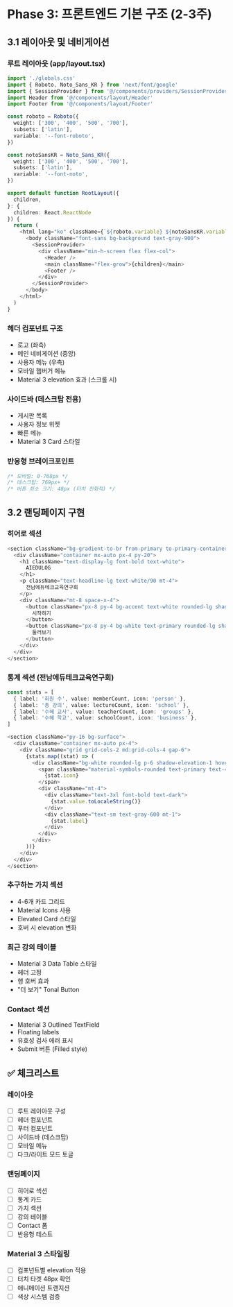 # Phase 3: 프론트엔드 기본 구조 (2-3주)

## 3.1 레이아웃 및 네비게이션

### 루트 레이아웃 (app/layout.tsx)
```typescript
import './globals.css'
import { Roboto, Noto_Sans_KR } from 'next/font/google'
import { SessionProvider } from '@/components/providers/SessionProvider'
import Header from '@/components/layout/Header'
import Footer from '@/components/layout/Footer'

const roboto = Roboto({
  weight: ['300', '400', '500', '700'],
  subsets: ['latin'],
  variable: '--font-roboto',
})

const notoSansKR = Noto_Sans_KR({
  weight: ['300', '400', '500', '700'],
  subsets: ['latin'],
  variable: '--font-noto',
})

export default function RootLayout({
  children,
}: {
  children: React.ReactNode
}) {
  return (
    <html lang="ko" className={`${roboto.variable} ${notoSansKR.variable}`}>
      <body className="font-sans bg-background text-gray-900">
        <SessionProvider>
          <div className="min-h-screen flex flex-col">
            <Header />
            <main className="flex-grow">{children}</main>
            <Footer />
          </div>
        </SessionProvider>
      </body>
    </html>
  )
}
```

### 헤더 컴포넌트 구조
- 로고 (좌측)
- 메인 네비게이션 (중앙)
- 사용자 메뉴 (우측)
- 모바일 햄버거 메뉴
- Material 3 elevation 효과 (스크롤 시)

### 사이드바 (데스크탑 전용)
- 게시판 목록
- 사용자 정보 위젯
- 빠른 메뉴
- Material 3 Card 스타일

### 반응형 브레이크포인트
```css
/* 모바일: 0-768px */
/* 데스크탑: 769px+ */
/* 버튼 최소 크기: 48px (터치 친화적) */
```

## 3.2 랜딩페이지 구현

### 히어로 섹션
```typescript
<section className="bg-gradient-to-br from-primary to-primary-container">
  <div className="container mx-auto px-4 py-20">
    <h1 className="text-display-lg font-bold text-white">
      AIEDULOG
    </h1>
    <p className="text-headline-lg text-white/90 mt-4">
      전남에듀테크교육연구회
    </p>
    <div className="mt-8 space-x-4">
      <button className="px-8 py-4 bg-accent text-white rounded-lg shadow-elevation-2">
        시작하기
      </button>
      <button className="px-8 py-4 bg-white text-primary rounded-lg shadow-elevation-1">
        둘러보기
      </button>
    </div>
  </div>
</section>
```

### 통계 섹션 (전남에듀테크교육연구회)
```typescript
const stats = [
  { label: '회원 수', value: memberCount, icon: 'person' },
  { label: '총 강의', value: lectureCount, icon: 'school' },
  { label: '수혜 교사', value: teacherCount, icon: 'groups' },
  { label: '수혜 학교', value: schoolCount, icon: 'business' },
]

<section className="py-16 bg-surface">
  <div className="container mx-auto px-4">
    <div className="grid grid-cols-2 md:grid-cols-4 gap-6">
      {stats.map((stat) => (
        <div className="bg-white rounded-lg p-6 shadow-elevation-1 hover:shadow-elevation-2 transition-shadow">
          <span className="material-symbols-rounded text-primary text-4xl">
            {stat.icon}
          </span>
          <div className="mt-4">
            <div className="text-3xl font-bold text-dark">
              {stat.value.toLocaleString()}
            </div>
            <div className="text-sm text-gray-600 mt-1">
              {stat.label}
            </div>
          </div>
        </div>
      ))}
    </div>
  </div>
</section>
```

### 추구하는 가치 섹션
- 4-6개 카드 그리드
- Material Icons 사용
- Elevated Card 스타일
- 호버 시 elevation 변화

### 최근 강의 테이블
- Material 3 Data Table 스타일
- 헤더 고정
- 행 호버 효과
- "더 보기" Tonal Button

### Contact 섹션
- Material 3 Outlined TextField
- Floating labels
- 유효성 검사 에러 표시
- Submit 버튼 (Filled style)

## ✅ 체크리스트

### 레이아웃
- [ ] 루트 레이아웃 구성
- [ ] 헤더 컴포넌트
- [ ] 푸터 컴포넌트
- [ ] 사이드바 (데스크탑)
- [ ] 모바일 메뉴
- [ ] 다크/라이트 모드 토글

### 랜딩페이지
- [ ] 히어로 섹션
- [ ] 통계 카드
- [ ] 가치 섹션
- [ ] 강의 테이블
- [ ] Contact 폼
- [ ] 반응형 테스트

### Material 3 스타일링
- [ ] 컴포넌트별 elevation 적용
- [ ] 터치 타겟 48px 확인
- [ ] 애니메이션 트랜지션
- [ ] 색상 시스템 검증
